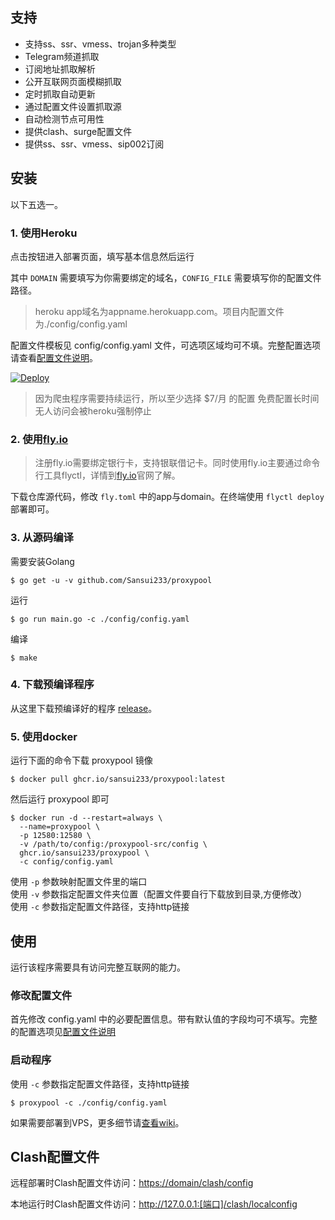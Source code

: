 ## 支持

- 支持ss、ssr、vmess、trojan多种类型
- Telegram频道抓取
- 订阅地址抓取解析
- 公开互联网页面模糊抓取
- 定时抓取自动更新
- 通过配置文件设置抓取源
- 自动检测节点可用性
- 提供clash、surge配置文件
- 提供ss、ssr、vmess、sip002订阅

## 安装

以下五选一。

### 1. 使用Heroku

点击按钮进入部署页面，填写基本信息然后运行

其中 `DOMAIN` 需要填写为你需要绑定的域名，`CONFIG_FILE` 需要填写你的配置文件路径。

> heroku app域名为appname.herokuapp.com。项目内配置文件为./config/config.yaml

配置文件模板见 config/config.yaml 文件，可选项区域均可不填。完整配置选项请查看[配置文件说明](https://github.com/Sansui233/proxypool/wiki/%E9%85%8D%E7%BD%AE%E6%96%87%E4%BB%B6%E8%AF%B4%E6%98%8E)。

[![Deploy](https://www.herokucdn.com/deploy/button.svg)](https://heroku.com/deploy)

> 因为爬虫程序需要持续运行，所以至少选择 $7/月 的配置
> 免费配置长时间无人访问会被heroku强制停止

### 2. 使用[fly.io](https://fly.io)

> 注册fly.io需要绑定银行卡，支持银联借记卡。同时使用fly.io主要通过命令行工具flyctl，详情到[fly.io](https://fly.io)官网了解。

下载仓库源代码，修改 `fly.toml` 中的app与domain。在终端使用 `flyctl deploy` 部署即可。

### 3. 从源码编译

需要安装Golang

```shell
$ go get -u -v github.com/Sansui233/proxypool
```

运行

```shell
$ go run main.go -c ./config/config.yaml
```

编译

```shell
$ make
```

### 4. 下载预编译程序

从这里下载预编译好的程序 [release](https://github.com/Sansui233/proxypool/releases)。

### 5. 使用docker

运行下面的命令下载 proxypool 镜像

```shell
$ docker pull ghcr.io/sansui233/proxypool:latest
```

然后运行 proxypool 即可

```shell
$ docker run -d --restart=always \
  --name=proxypool \
  -p 12580:12580 \
  -v /path/to/config:/proxypool-src/config \
  ghcr.io/sansui233/proxypool \
  -c config/config.yaml
```

使用 `-p` 参数映射配置文件里的端口  
使用 `-v` 参数指定配置文件夹位置（配置文件要自行下载放到目录,方便修改）  
使用 `-c` 参数指定配置文件路径，支持http链接

## 使用

运行该程序需要具有访问完整互联网的能力。

### 修改配置文件

首先修改 config.yaml 中的必要配置信息。带有默认值的字段均可不填写。完整的配置选项见[配置文件说明](https://github.com/Sansui233/proxypool/wiki/%E9%85%8D%E7%BD%AE%E6%96%87%E4%BB%B6%E8%AF%B4%E6%98%8E)

### 启动程序

使用 `-c` 参数指定配置文件路径，支持http链接

```shell
$ proxypool -c ./config/config.yaml
```

如果需要部署到VPS，更多细节请[查看wiki](https://github.com/Sansui233/proxypool/wiki/%E9%83%A8%E7%BD%B2%E5%88%B0VPS-Step-by-Step)。

## Clash配置文件

远程部署时Clash配置文件访问：<https://domain/clash/config>

本地运行时Clash配置文件访问：<http://127.0.0.1:[端口]/clash/localconfig>
